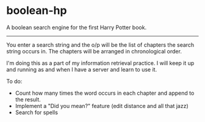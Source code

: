 boolean-hp
==========

A boolean search engine for the first Harry Potter book.


--------------------------------------------------------

You enter a search string and the o/p will be the list of chapters the search string occurs in. 
The chapters will be arranged in chronological order. 

I'm doing this as a part of my information retrieval practice. I will keep it up and running as and when I have a server and learn to use it.

To do:

- Count how many times the word occurs in each chapter and append to the result.
- Implement a "Did you mean?" feature (edit distance and all that jazz)
- Search for spells


